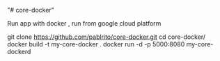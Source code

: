 "# core-docker" 


Run app with docker , run from google cloud platform

git clone https://github.com/pablrito/core-docker.git
cd core-docker/
docker build -t my-core-docker .
docker run -d -p 5000:8080 my-core-dockerd
